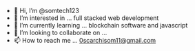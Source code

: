 - 👋 Hi, I’m @somtech123
- 👀 I’m interested in ... full stacked web development
- 🌱 I’m currently learning ... blockchain software and javascript
- 💞️ I’m looking to collaborate on ...
- 📫 How to reach me ... 0scarchisom11@gmail.com

<!---
somtech123/somtech123 is a ✨ special ✨ repository because its `README.md` (this file) appears on your GitHub profile.
You can click the Preview link to take a look at your changes.
--->
